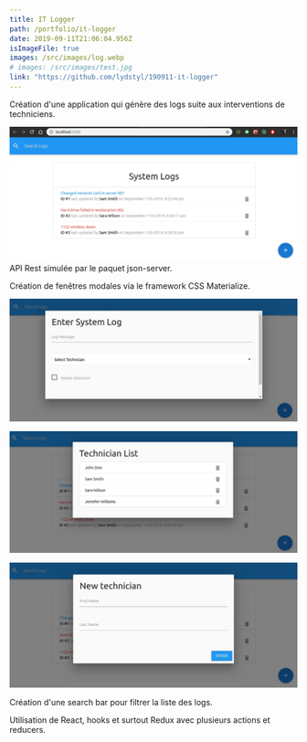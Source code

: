 ```yaml
---
title: IT Logger
path: /portfolio/it-logger
date: 2019-09-11T21:06:04.956Z
isImageFile: true
images: /src/images/log.webp
# images: /src/images/test.jpg
link: "https://github.com/lydstyl/190911-it-logger"
---
```


Création d'une application qui génère des logs suite aux interventions de techniciens.

![logs](../../images/capture-du-2019-09-11-23-04-08.webp "logs")
API Rest simulée par le paquet json-server.

Création de fenêtres modales via le framework CSS Materialize.

![new  log](../../images/capture-du-2019-09-11-23-05-24.webp "new log")

![techs](../../images/capture-du-2019-09-11-23-05-13.png "techs")

![new tech](../../images/capture-du-2019-09-11-23-05-00.webp "new tech")

Création d'une search bar pour filtrer la liste des logs.

Utilisation de React, hooks et surtout Redux avec plusieurs actions et reducers.
